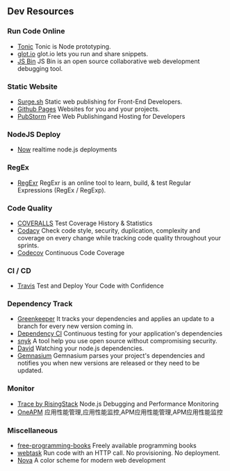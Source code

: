 ## Dev Resources

### Run Code Online
- [Tonic](https://tonicdev.com/) Tonic is Node prototyping.
- [glot.io](https://glot.io/) glot.io lets you run and share snippets.
- [JS Bin](http://jsbin.com/) JS Bin is an open source collaborative web development debugging tool.

### Static Website
- [Surge.sh](https://surge.sh/) Static web publishing for Front-End Developers.
- [Github Pages](https://pages.github.com) Websites for you and your projects.
- [PubStorm](https://www.pubstorm.com/) Free Web Publishingand Hosting for Developers

### NodeJS Deploy
- [Now](https://zeit.co/now) realtime node.js deployments

### RegEx
- [RegExr](http://www.regexr.com/) RegExr is an online tool to learn, build, & test Regular Expressions (RegEx / RegExp).

### Code Quality
- [COVERALLS](https://coveralls.io/) Test Coverage History & Statistics
- [Codacy](https://www.codacy.com/) Check code style, security, duplication, complexity and coverage on every change while tracking code quality throughout your sprints.
- [Codecov](https://codecov.io/) Continuous Code Coverage

### CI / CD
- [Travis](https://travis-ci.org/) Test and Deploy Your Code with Confidence

### Dependency Track
- [Greenkeeper](https://greenkeeper.io/) It tracks your dependencies and applies an update to a branch for every new version coming in.
- [Dependency CI](https://dependencyci.com/) Continuous testing for your application's dependencies
- [snyk](https://snyk.io/) A tool help you use open source without compromising security.
- [David](https://david-dm.org/) Watching your node.js dependencies.
- [Gemnasium](https://gemnasium.com/) Gemnasium parses your project's dependencies and notifies you when new versions are released or they need to be updated.

### Monitor
- [Trace by RisingStack](https://trace.risingstack.com/) Node.js Debugging and Performance Monitoring
- [OneAPM](http://www.oneapm.com/index.html) 应用性能管理,应用性能监控,APM应用性能管理,APM应用性能监控

### Miscellaneous
- [free-programming-books](https://github.com/vhf/free-programming-books) Freely available programming books
- [webtask](https://webtask.io/) Run code with an HTTP call. No provisioning. No deployment.
- [Nova](http://www.trevordmiller.com/nova/) A color scheme for modern web development

